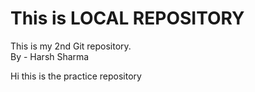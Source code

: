 # This is LOCAL REPOSITORY
This is my 2nd Git repository.
<br>
By - Harsh Sharma
<p>Hi this is the practice repository</p>